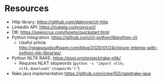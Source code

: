 # Resources

- Http library: https://github.com/dakrone/clj-http
- LinkedIn API: https://nubela.co/proxycurl/
- DB: https://opencrux.com/howto/quickstart.html
- Python Integration: https://github.com/clj-python/libpython-clj
  - Useful article http://gigasquidsoftware.com/blog/2020/01/24/clojure-interop-with-python-nlp-libraries/
- Python NLTK RAKE: https://pypi.org/project/rake-nltk/
  - Requires NLKT stopwords (`python -c "import nltk; nltk.download('stopwords')"`)
- Rake java implementation https://github.com/crew102/rapidrake-java
